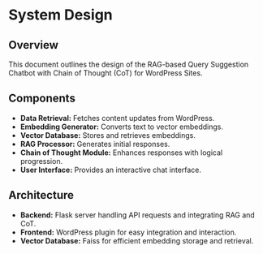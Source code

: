 # System Design

## Overview
This document outlines the design of the RAG-based Query Suggestion Chatbot with Chain of Thought (CoT) for WordPress Sites.

## Components
- **Data Retrieval:** Fetches content updates from WordPress.
- **Embedding Generator:** Converts text to vector embeddings.
- **Vector Database:** Stores and retrieves embeddings.
- **RAG Processor:** Generates initial responses.
- **Chain of Thought Module:** Enhances responses with logical progression.
- **User Interface:** Provides an interactive chat interface.

## Architecture
- **Backend:** Flask server handling API requests and integrating RAG and CoT.
- **Frontend:** WordPress plugin for easy integration and interaction.
- **Vector Database:** Faiss for efficient embedding storage and retrieval.
